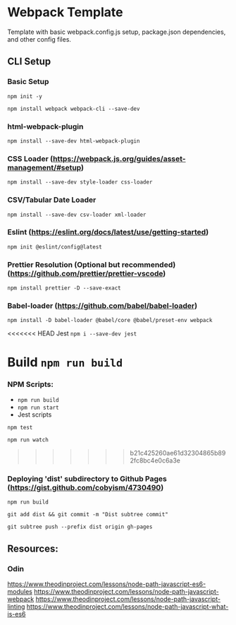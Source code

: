 # Webpack Template
Template with basic webpack.config.js setup, package.json dependencies, and other config files. 

## CLI Setup 
### Basic Setup
```
npm init -y
```
```
npm install webpack webpack-cli --save-dev
```

### html-webpack-plugin
```
npm install --save-dev html-webpack-plugin
```

### CSS Loader (https://webpack.js.org/guides/asset-management/#setup)
```
npm install --save-dev style-loader css-loader
```

### CSV/Tabular Date Loader
```
npm install --save-dev csv-loader xml-loader
```

### Eslint (https://eslint.org/docs/latest/use/getting-started)
```
npm init @eslint/config@latest
```

### Prettier Resolution (Optional but recommended) (https://github.com/prettier/prettier-vscode)
```
npm install prettier -D --save-exact
```

### Babel-loader (https://github.com/babel/babel-loader)
```
npm install -D babel-loader @babel/core @babel/preset-env webpack
```

<<<<<<< HEAD
Jest
```npm i --save-dev jest```

Build
```npm run build```
=======
### NPM Scripts:
- ```npm run build```
- ```npm run start```
- Jest scripts
```
npm test 
```
```
npm run watch 
```
>>>>>>> b21c425260ae61d32304865b892fc8bc4e0c6a3e

### Deploying 'dist' subdirectory to Github Pages (https://gist.github.com/cobyism/4730490)
```
npm run build
```
```
git add dist && git commit -m "Dist subtree commit"
```
```
git subtree push --prefix dist origin gh-pages
```



## Resources: 
### Odin
https://www.theodinproject.com/lessons/node-path-javascript-es6-modules
https://www.theodinproject.com/lessons/node-path-javascript-webpack
https://www.theodinproject.com/lessons/node-path-javascript-linting
https://www.theodinproject.com/lessons/node-path-javascript-what-is-es6



